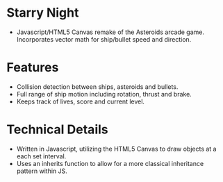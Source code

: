 # Starry Night
* Javascript/HTML5 Canvas remake of the Asteroids arcade game. Incorporates vector math for ship/bullet speed and direction.

# Features
* Collision detection between ships, asteroids and bullets.
* Full range of ship motion including rotation, thrust and brake.
* Keeps track of lives, score and current level.

# Technical Details
* Written in Javascript, utilizing the HTML5 Canvas to draw objects at a each set interval.
* Uses an inherits function to allow for a more classical inheritance pattern within JS.
